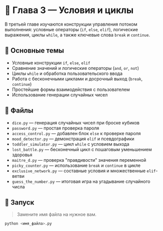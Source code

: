 # 📘 Глава 3 — Условия и циклы

В третьей главе изучаются конструкции управления потоком выполнения: условные операторы (`if`, `else`, `elif`), логические выражения, циклы `while`, а также ключевые слова `break` и `continue`.

## 🧠 Основные темы

- Условные конструкции `if`, `else`, `elif`
- Сравнение значений и логические операторы (`and`, `or`, `not`)
- Циклы `while` и обработка пользовательского ввода
- Работа с бесконечными циклами и досрочный выход (`break`, `continue`)
- Простейшие формы взаимодействия с пользователем
- Использование генерации случайных чисел

## 🚀 Файлы

- `dice.py` — генерация случайных чисел при броске кубиков
- `password.py` — простая проверка пароля
- `access_control.py` — добавлен блок `else` к проверке пароля
- `mood_detector.py` — демонстрация `elif` и псевдографики
- `toddler_simulator.py` — цикл `while` с условием выхода
- `lost_battle.py` — бесконечный цикл с пошаговым уменьшением здоровья
- `maitre_d.py` — проверка "правдивости" значения переменной
- `picky_counter.py` — использование `break` и `continue` в цикле
- `exclusive_network.py` — составные условия и множественные `elif`-ветви
- `guess_the_number.py` — итоговая игра на угадывание случайного числа

## 📌 Запуск

> Замените имя файла на нужное вам.

```bash
python <имя_файла>.py
```
